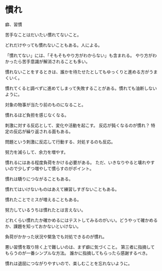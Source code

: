 # 慣れ

癖、習慣

苦手なことはだいたい慣れてないこと。

どれだけやっても慣れないこともある。人による。

「慣れてない」には、「そもそもやり方がわからない」も含まれる。
やり方がわかったら苦手意識が解消されることも多い。

慣れないことをするときは、誰かを待たせたとしてもゆっくりと進める方がうまくいく。

慣れてくると調べずに進めてしまって失敗することがある。慣れても油断しないように。

対象の物事が当たり前のものになること。

慣れるほど負担を感じなくなる。

刺激に対する反応として、変化や活動を起こす。
反応が鈍くなるのが慣れ？
特定の反応が繰り返される面もある。

問題という刺激に反応して行動する、対処するのも反応。

努力を減らして、余力を増やす。

慣れるにはある程度負荷をかける必要がある。
ただ、いきなりやると壊れやすいので少しずつ増やして慣らすのがポイント。

慣れは驕りにつながることもある。

慣れてはいけないものはあえて練習しすぎないこともある。

慣れたことでミスが増えることもある。

努力しているうちは慣れたとは言えない。

どれくらい慣れたか確かめるにはテストしてみるのがいい。どうやって確かめるか、課題を知っておかないといけない。

負荷がかかった状況や緊急でも対処できるのが慣れ。

悪い習慣を取り除く上で難しいのは、まず癖に気づくこと。
第三者に指摘してもらうのが一番シンプルな方法。
誰かに指摘してもらったら感謝するべき。

慣れは退屈につながりやすいので、楽しむことを忘れないように。
